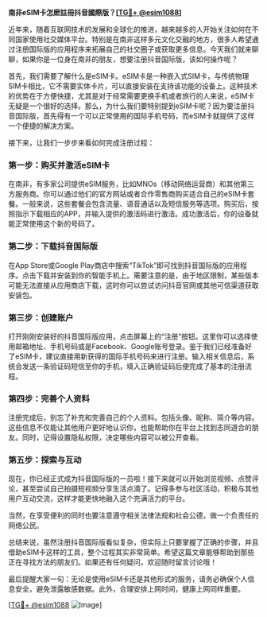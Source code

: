 **南非eSIM卡怎麽註冊抖音國際版？[[TG💪+ @esim1088](https://t.me/s/esim1088)]**

近年来，随着互联网技术的发展和全球化的推进，越来越多的人开始关注如何在不同国家使用社交媒体平台。特别是在南非这样多元文化交融的地方，很多人希望通过注册国际版的应用程序来拓展自己的社交圈子或获取更多信息。今天我们就来聊聊，如果你是一位身在南非的朋友，想要注册抖音国际版，该如何操作呢？

首先，我们需要了解什么是eSIM卡。eSIM卡是一种嵌入式SIM卡，与传统物理SIM卡相比，它不需要实体卡片，可以直接安装在支持该功能的设备上。这种技术的优势在于方便快捷，尤其是对于经常需要更换手机或者旅行的人来说，eSIM卡无疑是一个很好的选择。那么，为什么我们要特别提到eSIM卡呢？因为要注册抖音国际版，首先得有一个可以正常使用的国际手机号码，而eSIM卡就提供了这样一个便捷的解决方案。

接下来，让我们一步步来看如何完成注册过程：

### 第一步：购买并激活eSIM卡

在南非，有多家公司提供eSIM服务，比如MNOs（移动网络运营商）和其他第三方服务商。你可以通过他们的官方网站或者合作零售商购买适合自己的eSIM卡套餐。一般来说，这些套餐会包含流量、语音通话以及短信服务等选项。购买后，按照指示下载相应的APP，并输入提供的激活码进行激活。成功激活后，你的设备就能正常使用这个新的号码了。

### 第二步：下载抖音国际版

在App Store或Google Play商店中搜索“TikTok”即可找到抖音国际版的应用程序。点击下载并安装到你的智能手机上。需要注意的是，由于地区限制，某些版本可能无法直接从应用商店下载，这时你可以尝试访问抖音官网或其他可信渠道获取安装包。

### 第三步：创建账户

打开刚刚安装好的抖音国际版应用，点击屏幕上的“注册”按钮。这里你可以选择使用邮箱地址、手机号码或是Facebook、Google账号登录。鉴于我们已经准备好了eSIM卡，建议直接用新获得的国际手机号码来进行注册。输入相关信息后，系统会发送一条验证码短信至你的手机，填入正确验证码后便完成了基本的注册流程。

### 第四步：完善个人资料

注册完成后，别忘了补充和完善自己的个人资料。包括头像、昵称、简介等内容。这些信息不仅能让其他用户更好地认识你，也能帮助你在平台上找到志同道合的朋友。同时，记得设置隐私权限，决定哪些内容可以被公开查看。

### 第五步：探索与互动

现在，你已经正式成为抖音国际版的一员啦！接下来就可以开始浏览视频、点赞评论，甚至尝试自己拍摄短视频分享生活点滴了。记得多参与社区活动，积极与其他用户互动交流，这样才能更快地融入这个充满活力的平台。

当然，在享受便利的同时也要注意遵守相关法律法规和社会公德，做一个负责任的网络公民。

总结来说，虽然注册抖音国际版看似复杂，但实际上只要掌握了正确的步骤，并且借助eSIM卡这样的工具，整个过程其实非常简单。希望这篇文章能够帮助到那些正在寻找方法的朋友们。如果还有任何疑问，欢迎随时留言讨论哦！

最后提醒大家一句：无论是使用eSIM卡还是其他形式的服务，请务必确保个人信息安全，避免泄露敏感数据。此外，合理安排上网时间，健康上网同样重要。

[[TG💪+ @esim1088](https://t.me/s/esim1088) ![Image](https://i.postimg.cc/4NQfJmqS/Snipaste-2025-05-13-00-14-12.png)]